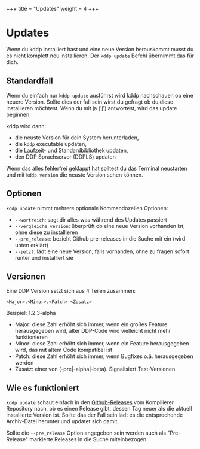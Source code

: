 +++
title = "Updates"
weight = 4
+++

# Updates

Wenn du kddp installiert hast und eine neue Version herauskommt musst du es nicht komplett neu installieren.
Der `kddp update` Befehl übernimmt das für dich.

## Standardfall

Wenn du einfach nur `kddp update` ausführst wird kddp nachschauen ob eine neuere Version.
Sollte dies der fall sein wirst du gefragt ob du diese installieren möchtest.
Wenn du mit ja ('j') antwortest, wird das update beginnen.

kddp wird dann:
* die neuste Version für dein System herunterladen,
* die `kddp` executable updaten,
* die Laufzeit- und Standardbibliothek updaten,
* den DDP Sprachserver (DDPLS) updaten
  
Wenn das alles fehlerfrei geklappt hat solltest du das Terminal neustarten und mit `kddp version` die neuste Version sehen können.

## Optionen

`kddp update` nimmt mehrere optionale Kommandozeilen Optionen:

* `--wortreich`: sagt dir alles was während des Updates passiert
* `--vergleiche_version`: überprüft ob eine neue Version vorhanden ist, ohne diese zu installieren
* `--pre_release`: bezieht Github pre-releases in die Suche mit ein (wird unten erklärt)
* `--jetzt`: lädt eine neue Version, falls vorhanden, ohne zu fragen sofort runter und installiert sie

## Versionen

Eine DDP Version setzt sich aus 4 Teilen zusammen:

`<Major>.<Minor>.<Patch>-<Zusatz>`

Beispiel: 1.2.3-alpha

* Major: diese Zahl erhöht sich immer, wenn ein großes Feature herausgegeben wird, alter DDP-Code wird vielleicht nicht mehr funktionieren
* Minor: diese Zahl erhöht sich immer, wenn ein Feature herausgegeben wird, das mit altem Code kompatibel ist
* Patch: diese Zahl erhöht sich immer, wenn Bugfixes o.ä. herausgegeben werden
* Zusatz: einer von (-pre|-alpha|-beta). Signalisiert Test-Versionen

## Wie es funktioniert

`kddp update` schaut einfach in den [Github-Releases](https://github.com/DDP-Projekt/Kompilierer/releases) vom Kompilierer Repository nach, ob es einen Release gibt, dessen Tag neuer als die aktuell installierte Version ist.
Sollte das der Fall sein lädt es die entsprechende Archiv-Datei herunter und updatet sich damit.

Sollte die `--pre_release` Option angegeben sein werden auch als "Pre-Release" markierte Releases in die Suche miteinbezogen.